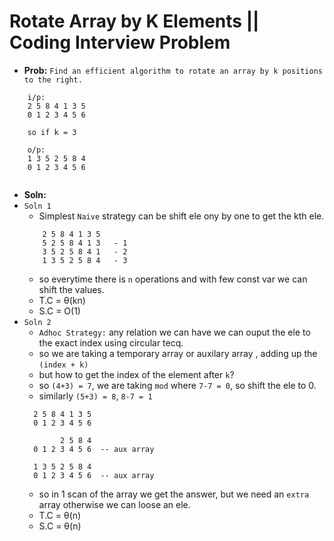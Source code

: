 # Rotate Array by K Elements || Coding Interview Problem  
- **Prob:** `Find an efficient algorithm to rotate an array by k positions to the right.`
```
    i/p:
    2 5 8 4 1 3 5
    0 1 2 3 4 5 6
    
    so if k = 3
    
    o/p:
    1 3 5 2 5 8 4
    0 1 2 3 4 5 6
    
```
- **Soln:**
- `Soln 1`
  - Simplest `Naive` strategy can be shift ele ony by one to get the kth ele.
  ```
      2 5 8 4 1 3 5
      5 2 5 8 4 1 3   - 1
      3 5 2 5 8 4 1   - 2
      1 3 5 2 5 8 4   - 3
  ```
  - so everytime there is `n` operations and with few const var we can shift the values.
  - T.C = θ(kn)
  - S.C = O(1)
- `Soln 2`
    - `Adhoc Strategy:` any relation we can have we can ouput the ele to the exact index using circular tecq.
    - so we are taking a temporary array or auxilary array , adding up the `(index + k)`
    - but how to get the index of the element after `k`?
    - so `(4+3) = 7`, we are taking `mod` where `7-7 = 0`, so shift the ele to 0.
    - similarly `(5+3) = 8`, `8-7 = 1`
    ```
      2 5 8 4 1 3 5
      0 1 2 3 4 5 6
      
            2 5 8 4
      0 1 2 3 4 5 6  -- aux array
      
      1 3 5 2 5 8 4
      0 1 2 3 4 5 6  -- aux array
    ```
    - so in 1 scan of the array we get the answer, but we need an `extra` array otherwise we can loose an ele.
    - T.C = θ(n)
    - S.C = θ(n)
